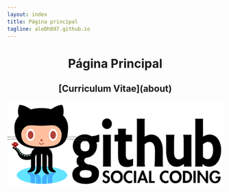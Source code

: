 ```yaml
---
layout: index
title: Página principal
tagline: aleDh097.github.io
---
```


<center> <h1>Página Principal</h1></center>

<center><h2>[Curriculum Vitae](about)</h2></center>

![Portada](static/img/foto2.png "Portada")

